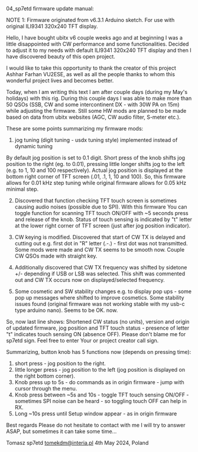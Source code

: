 04_sp7etd firmware update manual:

NOTE 1: Firmware originated from v6.3.1 Arduino sketch. For use with original ILI9341 320x240 TFT display.

Hello, I have bought ubitx v6 couple weeks ago and at beginning I was a little disappointed with CW performance and some functionalities. Decided to adjust it to my needs with default ILI9341 320x240 TFT display and then I have discovered beauty of this open project.

I would like to take this opportunity to thank the creator of this project Ashhar Farhan VU2ESE, as well as all the people thanks to whom this wonderful project lives and becomes better.

Today, when I am writing this text I am after couple days (during my May's holidays) with this rig. During this couple days I was able to make more than 50 QSOs (SSB, CW and some intercontinent DX - with 30W PA on 15m) while adjusting the firmware. Still some HW mods are planned to be made based on data from ubitx websites (AGC, CW audio filter, S-meter etc.).

These are some points summarizing my firmware mods:

1. jog tuning (digit tuning - usdx tuning style) implemented instead of dynamic tuning

By default jog position is set to 0.1 digit. Short press of the knob shifts jog position to the right (eg. to 0.01), pressing little longer shifts jog to the left (e.g. to 1, 10 and 100 respectively). Actual jog position is displayed at the bottom right corner of TFT screen (.01, .1, 1, 10 and 100). So, this firmware allows for 0.01 kHz step tuning while original firmware allows for 0.05 kHz minimal step.

2.  Discovered that function checking TFT touch screen is sometimes causing audio noises (possible due to SPI). With this firmware You can toggle function for scanning TFT touch ON/OFF with ~5 seconds press and release of the knob. Status of touch sensing is indicated by "t" letter at the lower right corner of TFT screen (just after jog position indicator).

3.  CW keying is modified. Discovered that start of CW TX is delayed and cutting out e.g. first dot in "R" letter (.-.) - first dot was not transmitted. Some mods were made and CW TX seems to be smooth now. Couple CW QSOs made with straight key.

4.  Additionally discovered that CW TX frequency was shifted by sidetone +/- depending if USB or LSB was selected. This shift was commented out and CW TX occurs now on displayed/selected frequency.

5.  Some cosmetic and SW stability changes e.g. to display pop ups - some pop up messages where shifted to improve cosmetics. Some stability issues found (original firmware was not working stable with my usb-c type arduino nano). Seems to be OK. now.

So, now last line shows: Shortened CW status (no units), version and origin of updated firmware, jog position and TFT touch status - presence of letter "t" indicates touch sensing ON (absence OFF). Please don't blame me for sp7etd sign. Feel free to enter Your or project creator call sign.

Summarizing, button knob has 5 functions now (depends on pressing time):

1) short press - jog position to the right.
2)  little longer press - jog position to the left (jog position is displayed on the right bottom corner).
3)  Knob press up to 5s - do commands as in origin firmware - jump with cursor through the menu.
4)  Knob press between ~5s and 10s - toggle TFT touch sensing ON/OFF - sometimes SPI noise can be heard - so toggling touch OFF can help in RX.
5)  Long ~10s press until Setup window appear - as in origin firmware

Best regards 
Please do not hesitate to contact with me 
I will try to answer ASAP, but sometimes it can take some time...

Tomasz 
sp7etd 
tomekdm@interia.pl 
4th May 2024, Poland
